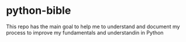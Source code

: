 # python-bible
This repo has the main goal to help me to understand and document my process to improve my fundamentals and understandin in Python
